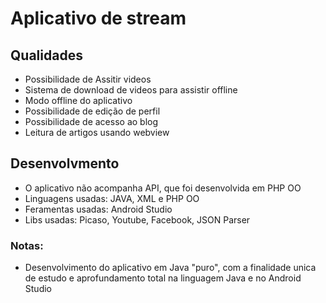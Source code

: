<h1> Aplicativo de stream</h1>

<h2>Qualidades</h2>
<ul>
  <li>Possibilidade de Assitir videos</li>
  <li>Sistema de download de videos para assistir offline</li>
  <li>Modo offline do aplicativo</li>
  <li>Possibilidade de edição de perfil</li>
  <li>Possibilidade de acesso ao blog</li>
  <li>Leitura de artigos usando webview</li>  
</ul>

<h2>Desenvolvmento</h2>

<ul>
  <li>O aplicativo não acompanha API, que foi desenvolvida em PHP OO</li>
  <li>Linguagens usadas: JAVA, XML e PHP OO</li>
  <li>Feramentas usadas: Android Studio</li>
  <li>Libs usadas: Picaso, Youtube, Facebook, JSON Parser</li>
</ul>


<h3>Notas:</h3>
<ul>
  <li>Desenvolvimento do aplicativo em Java "puro", com a finalidade unica de estudo e aprofundamento total na linguagem Java e no Android Studio</li>
</ul>
